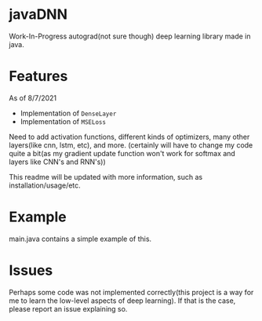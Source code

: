 # javaDNN
Work-In-Progress autograd(not sure though) deep learning library made in java. 

# Features

As of 8/7/2021
* Implementation of `DenseLayer`
* Implementation of `MSELoss`

Need to add activation functions, different kinds of optimizers, many other layers(like cnn, lstm, etc), and more.
(certainly will have to change my code quite a bit(as my gradient update function won't work for softmax and layers like CNN's and RNN's))

This readme will be updated with more information, such as installation/usage/etc.

# Example

main.java contains a simple example of this.

# Issues

Perhaps some code was not implemented correctly(this project is a way for me to learn the low-level aspects of deep learning). If that is the case, please report an issue explaining so.
